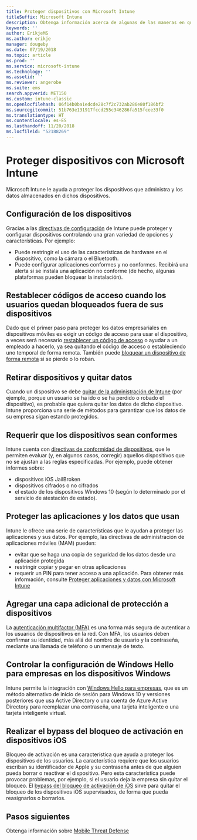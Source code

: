 ```yaml
---
title: Proteger dispositivos con Microsoft Intune
titleSuffix: Microsoft Intune
description: Obtenga información acerca de algunas de las maneras en que Intune puede ayudarle a proteger los dispositivos contra accesos no autorizados y otras amenazas.
keywords: ''
author: ErikjeMS
ms.author: erikje
manager: dougeby
ms.date: 07/19/2018
ms.topic: article
ms.prod: ''
ms.service: microsoft-intune
ms.technology: ''
ms.assetid: ''
ms.reviewer: angerobe
ms.suite: ems
search.appverid: MET150
ms.custom: intune-classic
ms.openlocfilehash: 06f14b0ba1edcde28c7f2c732ab286e80f186bf2
ms.sourcegitcommit: 51b763e131917fccd255c346286fa515fcee33f0
ms.translationtype: HT
ms.contentlocale: es-ES
ms.lasthandoff: 11/20/2018
ms.locfileid: "52188269"
---
```

# <a name="protect-devices-with-microsoft-intune"></a>Proteger dispositivos con Microsoft Intune

Microsoft Intune le ayuda a proteger los dispositivos que administra y los datos almacenados en dichos dispositivos.

## <a name="device-configuration"></a>Configuración de los dispositivos
Gracias a las [directivas de configuración](device-profiles.md) de Intune puede proteger y configurar dispositivos controlando una gran variedad de opciones y características. Por ejemplo:
- Puede restringir el uso de las características de hardware en el dispositivo, como la cámara o el Bluetooth.
- Puede configurar aplicaciones conformes y no conformes. Recibirá una alerta si se instala una aplicación no conforme (de hecho, algunas plataformas pueden bloquear la instalación).

## <a name="reset-passcodes-when-users-are-locked-out-of-their-devices"></a>Restablecer códigos de acceso cuando los usuarios quedan bloqueados fuera de sus dispositivos
Dado que el primer paso para proteger los datos empresariales en dispositivos móviles es exigir un código de acceso para usar el dispositivo, a veces será necesario [restablecer un código de acceso](device-passcode-reset.md) o ayudar a un empleado a hacerlo, ya sea quitando el código de acceso o estableciendo uno temporal de forma remota. También puede [bloquear un dispositivo de forma remota](device-remote-lock.md) si se pierde o lo roban.

## <a name="retire-devices-and-remove-data"></a>Retirar dispositivos y quitar datos
Cuando un dispositivo se debe [quitar de la administración de Intune](devices-wipe.md) (por ejemplo, porque un usuario se ha ido o se ha perdido o robado el dispositivo), es probable que quiera quitar los datos de dicho dispositivo. Intune proporciona una serie de métodos para garantizar que los datos de su empresa sigan estando protegidos.

## <a name="require-devices-to-be-compliant"></a>Requerir que los dispositivos sean conformes
Intune cuenta con [directivas de conformidad de dispositivos](device-compliance-get-started.md), que le permiten evaluar (y, en algunos casos, corregir) aquellos dispositivos que no se ajustan a las reglas especificadas. Por ejemplo, puede obtener informes sobre:
- dispositivos iOS JailBroken
- dispositivos cifrados o no cifrados
- el estado de los dispositivos Windows 10 (según lo determinado por el servicio de atestación de estado).

## <a name="protect-apps-and-the-data-they-use"></a>Proteger las aplicaciones y los datos que usan
Intune le ofrece una serie de características que le ayudan a proteger las aplicaciones y sus datos. Por ejemplo, las directivas de administración de aplicaciones móviles (MAM) pueden:
- evitar que se haga una copia de seguridad de los datos desde una aplicación protegida
- restringir copiar y pegar en otras aplicaciones
- requerir un PIN para tener acceso a una aplicación. Para obtener más información, consulte [Proteger aplicaciones y datos con Microsoft Intune](app-protection-policy.md)

## <a name="add-an-additional-layer-of-protection-to-devices"></a>Agregar una capa adicional de protección a dispositivos
La [autenticación multifactor (MFA)](multi-factor-authentication.md) es una forma más segura de autenticar a los usuarios de dispositivos en la red.  Con MFA, los usuarios deben confirmar su identidad, más allá del nombre de usuario y la contraseña, mediante una llamada de teléfono o un mensaje de texto.

## <a name="control-windows-hello-for-business-settings-on-windows-devices"></a>Controlar la configuración de Windows Hello para empresas en los dispositivos Windows
Intune permite la integración con [Windows Hello para empresas](windows-hello.md), que es un método alternativo de inicio de sesión para Windows 10 y versiones posteriores que usa Active Directory o una cuenta de Azure Active Directory para reemplazar una contraseña, una tarjeta inteligente o una tarjeta inteligente virtual.

## <a name="bypass-activation-lock-on-ios-devices"></a>Realizar el bypass del bloqueo de activación en dispositivos iOS
Bloqueo de activación es una característica que ayuda a proteger los dispositivos de los usuarios. La característica requiere que los usuarios escriban su identificador de Apple y su contraseña antes de que alguien pueda borrar o reactivar el dispositivo. Pero esta característica puede provocar problemas, por ejemplo, si el usuario deja la empresa sin quitar el bloqueo. El [bypass del bloqueo de activación de iOS]( device-activation-lock-bypass.md) sirve para quitar el bloqueo de los dispositivos iOS supervisados, de forma que pueda reasignarlos o borrarlos.

## <a name="next-steps"></a>Pasos siguientes

Obtenga información sobre [Mobile Threat Defense](mobile-threat-defense.md)


